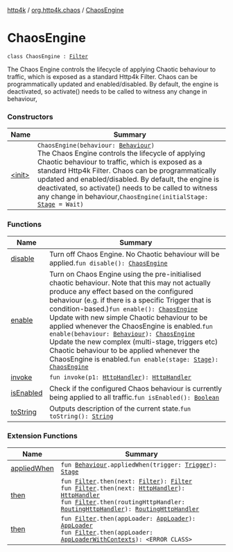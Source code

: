 [http4k](../../index.md) / [org.http4k.chaos](../index.md) / [ChaosEngine](./index.md)

# ChaosEngine

`class ChaosEngine : `[`Filter`](../../org.http4k.core/-filter.md)

The Chaos Engine controls the lifecycle of applying Chaotic behaviour to traffic, which is exposed as a
standard Http4k Filter. Chaos can be programmatically updated and enabled/disabled. By default, the engine
is deactivated, so activate() needs to be called to witness any change in behaviour,

### Constructors

| Name | Summary |
|---|---|
| [&lt;init&gt;](-init-.md) | `ChaosEngine(behaviour: `[`Behaviour`](../-behaviour.md)`)`<br>The Chaos Engine controls the lifecycle of applying Chaotic behaviour to traffic, which is exposed as a standard Http4k Filter. Chaos can be programmatically updated and enabled/disabled. By default, the engine is deactivated, so activate() needs to be called to witness any change in behaviour,`ChaosEngine(initialStage: `[`Stage`](../-stage.md)` = Wait)` |

### Functions

| Name | Summary |
|---|---|
| [disable](disable.md) | Turn off Chaos Engine. No Chaotic behaviour will be applied.`fun disable(): `[`ChaosEngine`](./index.md) |
| [enable](enable.md) | Turn on Chaos Engine using the pre-initialised chaotic behaviour. Note that this may not actually produce any effect based on the configured behaviour (e.g. if there is a specific Trigger that is condition-based.)`fun enable(): `[`ChaosEngine`](./index.md)<br>Update with new simple Chaotic behaviour to be applied whenever the ChaosEngine is enabled.`fun enable(behaviour: `[`Behaviour`](../-behaviour.md)`): `[`ChaosEngine`](./index.md)<br>Update the new complex (multi-stage, triggers etc) Chaotic behaviour to be applied whenever the ChaosEngine is enabled.`fun enable(stage: `[`Stage`](../-stage.md)`): `[`ChaosEngine`](./index.md) |
| [invoke](invoke.md) | `fun invoke(p1: `[`HttpHandler`](../../org.http4k.core/-http-handler.md)`): `[`HttpHandler`](../../org.http4k.core/-http-handler.md) |
| [isEnabled](is-enabled.md) | Check if the configured Chaos behaviour is currently being applied to all traffic.`fun isEnabled(): `[`Boolean`](https://kotlinlang.org/api/latest/jvm/stdlib/kotlin/-boolean/index.html) |
| [toString](to-string.md) | Outputs description of the current state.`fun toString(): `[`String`](https://kotlinlang.org/api/latest/jvm/stdlib/kotlin/-string/index.html) |

### Extension Functions

| Name | Summary |
|---|---|
| [appliedWhen](../applied-when.md) | `fun `[`Behaviour`](../-behaviour.md)`.appliedWhen(trigger: `[`Trigger`](../-trigger.md)`): `[`Stage`](../-stage.md) |
| [then](../../org.http4k.core/then.md) | `fun `[`Filter`](../../org.http4k.core/-filter.md)`.then(next: `[`Filter`](../../org.http4k.core/-filter.md)`): `[`Filter`](../../org.http4k.core/-filter.md)<br>`fun `[`Filter`](../../org.http4k.core/-filter.md)`.then(next: `[`HttpHandler`](../../org.http4k.core/-http-handler.md)`): `[`HttpHandler`](../../org.http4k.core/-http-handler.md)<br>`fun `[`Filter`](../../org.http4k.core/-filter.md)`.then(routingHttpHandler: `[`RoutingHttpHandler`](../../org.http4k.routing/-routing-http-handler/index.md)`): `[`RoutingHttpHandler`](../../org.http4k.routing/-routing-http-handler/index.md) |
| [then](../../org.http4k.serverless/then.md) | `fun `[`Filter`](../../org.http4k.core/-filter.md)`.then(appLoader: `[`AppLoader`](../../org.http4k.serverless/-app-loader.md)`): `[`AppLoader`](../../org.http4k.serverless/-app-loader.md)<br>`fun `[`Filter`](../../org.http4k.core/-filter.md)`.then(appLoader: `[`AppLoaderWithContexts`](../../org.http4k.serverless/-app-loader-with-contexts.md)`): <ERROR CLASS>` |

